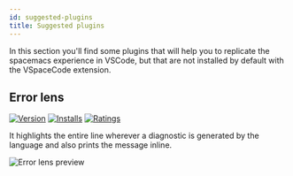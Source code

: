 ```yaml
---
id: suggested-plugins
title: Suggested plugins
---
```


In this section you'll find some plugins that will help you to replicate the spacemacs experience
in VSCode, but that are not installed by default with the VSpaceCode extension.

## Error lens

[![Version](https://vsmarketplacebadge.apphb.com/version/usernamehw.errorlens.svg)](https://marketplace.visualstudio.com/items?itemName=usernamehw.errorlens)
[![Installs](https://vsmarketplacebadge.apphb.com/installs/usernamehw.errorlens.svg)](https://marketplace.visualstudio.com/items?itemName=usernamehw.errorlens)
[![Ratings](https://vsmarketplacebadge.apphb.com/rating/usernamehw.errorlens.svg)](https://marketplace.visualstudio.com/items?itemName=usernamehw.errorlens)

It highlights the entire line wherever a diagnostic is generated by the language
and also prints the message inline.

![Error lens preview](https://raw.githubusercontent.com/usernamehw/vscode-error-lens/master/img/demo.png)
